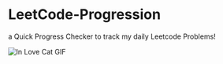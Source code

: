 # LeetCode-Progression 
a Quick Progress Checker to track my daily Leetcode Problems!

![In Love Cat GIF](https://github.com/user-attachments/assets/eae9ec21-4467-49c0-8283-311af1eb4a24)
